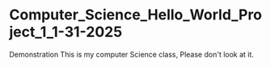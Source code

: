 # Computer_Science_Hello_World_Project_1_1-31-2025
Demonstration This is my computer Science class, Please don't look at it.

